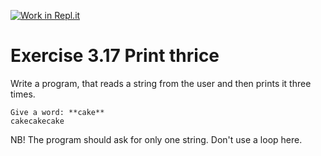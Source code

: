 [![Work in Repl.it](https://classroom.github.com/assets/work-in-replit-14baed9a392b3a25080506f3b7b6d57f295ec2978f6f33ec97e36a161684cbe9.svg)](https://classroom.github.com/online_ide?assignment_repo_id=4329314&assignment_repo_type=AssignmentRepo)
# Exercise 3.17 Print thrice

Write a program, that reads a string from the user and then prints it three times.

```plaintext
Give a word: **cake**
cakecakecake
```

NB! The program should ask for only one string. Don't use a loop here.
